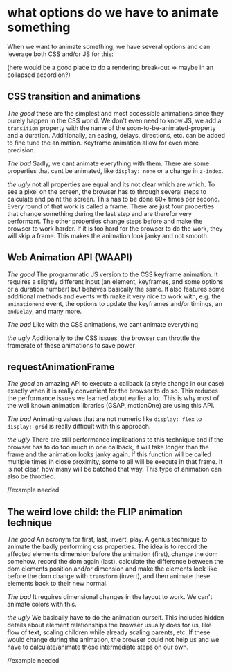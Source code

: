 
# what options do we have to animate something

When we want to animate something, we have several options and can leverage both CSS and/or JS for this:

(here would be a good place to do a rendering break-out => maybe in an collapsed accordion?)

## CSS transition and animations

*The good*
these are the simplest and most accessible animations since they purely happen in the CSS world. We don't even need to know JS, we add a `transition` property with the name of the soon-to-be-animated-property and a duration. Additionally, an easing, delays, directions, etc. can be added to fine tune the animation. Keyframe animation allow for even more precision.

*The bad*
Sadly, we cant animate everything with them. There are some properties that cant be animated, like `display: none` or a change in `z-index`.

*the ugly*
not all properties are equal and its not clear which are which. To see a pixel on the screen, the browser has to through several steps to calculate and paint the screen. This has to be done 60+ times per second. Every round of that work is called a frame.
There are just four properties that change something during the last step and are therefor very performant. The other properties change steps before and make the browser to work harder. If it is too hard for the browser to do the work, they will skip a frame. This makes the animation look janky and not smooth.

## Web Animation API (WAAPI)

*The good*
The programmatic JS version to the CSS keyframe animation. It requires a slightly different input (an element, keyframes, and some options or a duration number) but behaves basically the same. It also features some additional methods and events with make it very nice to work with, e.g. the `animationend` event, the options to update the keyframes and/or timings, an `endDelay`, and many more.

*The bad*
Like with the CSS animations, we cant animate everything

*the ugly*
Additionally to the CSS issues, the browser can throttle the framerate of these animations to save power

## requestAnimationFrame

*The good*
an amazing API to execute a callback (a style change in our case) exactly when it is really convenient for the browser to do so. This reduces the performance issues we learned about earlier a lot. This is why most of the well known animation libraries (GSAP, motionOne) are using this API.

*The bad*
Animating values that are not numeric like `display: flex` to `display: grid` is really difficult with this approach.

*the ugly*
There are still performance implications to this technique and if the browser has to do too much in one callback, it will take longer than the frame and the animation looks janky again. If this function will be called multiple times in close proximity, some to all will be execute in that frame. It is not clear, how many will be batched that way.
This type of animation can also be throttled.

//example needed

## The weird love child: the FLIP animation technique

*The good*
An acronym for first, last, invert, play. A genius technique to animate the badly performing css properties. The idea is to record the affected elements dimension before the animation (first), change the dom somehow, record the dom again (last), calculate the difference between the dom elements position and/or dimension and make the elements look like before the dom change with `transform` (invert), and then animate these elements back to their new normal.

*The bad*
It requires dimensional changes in the layout to work. We can't animate colors with this.

*the ugly*
We basically have to do the animation ourself. This includes hidden details about element relationships the browser usually does for us, like flow of text, scaling children while already scaling parents, etc. If these would change during the animation, the browser could not help us and we have to calculate/animate these intermediate steps on our own.

//example needed

